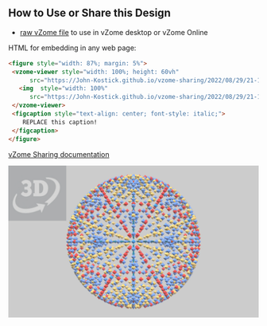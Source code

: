 
## How to Use or Share this Design

 - [raw vZome file](<https://raw.githubusercontent.com/John-Kostick/vzome-sharing/main/2022/08/29/21-13-24-30-gon-field-31-Circles-F/30-gon-field-31-Circles-F.vZome>) to use in vZome desktop or vZome Online
 
 HTML for embedding in any web page:
 ```html
<figure style="width: 87%; margin: 5%">
  <vzome-viewer style="width: 100%; height: 60vh"
       src="https://John-Kostick.github.io/vzome-sharing/2022/08/29/21-13-24-30-gon-field-31-Circles-F/30-gon-field-31-Circles-F.vZome" >
    <img  style="width: 100%"
       src="https://John-Kostick.github.io/vzome-sharing/2022/08/29/21-13-24-30-gon-field-31-Circles-F/30-gon-field-31-Circles-F.png" >
  </vzome-viewer>
  <figcaption style="text-align: center; font-style: italic;">
     REPLACE this caption!
  </figcaption>
</figure>
 ```

[vZome Sharing documentation](https://vzome.github.io/vzome/sharing.html#how-it-works)

![Image](<30-gon-field-31-Circles-F.png>)

